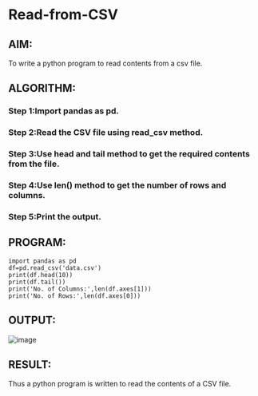 # Read-from-CSV

## AIM:
To write a python program to read contents from a csv file.
## ALGORITHM:
### Step 1:Import pandas as pd.
### Step 2:Read the CSV file using read_csv method.
### Step 3:Use head and tail method to get the required contents from the file.
### Step 4:Use len() method to get the number of rows and columns.
### Step 5:Print the output.

## PROGRAM:
```
import pandas as pd
df=pd.read_csv('data.csv')
print(df.head(10))
print(df.tail())
print('No. of Columns:',len(df.axes[1]))
print('No. of Rows:',len(df.axes[0]))

```
## OUTPUT:

![image](https://user-images.githubusercontent.com/94187572/154527463-6b00150d-e72f-4c3e-abb4-8448c73add2d.png)

## RESULT:
Thus a python program is written to read the contents of a CSV file.
